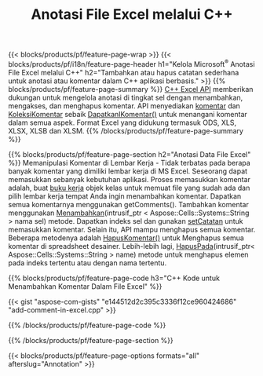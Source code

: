 ﻿---
title: Anotasi File Excel melalui C++
url: /id/cpp/annotation/
description: Tambahkan atau hapus komentar anotasi data spreadsheet Excel dan OpenOffice dengan pustaka C++.
---
{{< blocks/products/pf/feature-page-wrap >}}
{{< blocks/products/pf/i18n/feature-page-header h1="Kelola Microsoft<sup>&reg;</sup> Anotasi File Excel melalui C++" h2="Tambahkan atau hapus catatan sederhana untuk anotasi atau komentar dalam C++ aplikasi berbasis." >}}
{{% blocks/products/pf/feature-page-summary %}}
[C++ Excel API](/cells/cpp/) memberikan dukungan untuk mengelola anotasi di tingkat sel dengan menambahkan, mengakses, dan menghapus komentar. API menyediakan [komentar](https://apireference.aspose.com/cells/cpp/class/aspose.cells.i_comment) dan [KoleksiKomentar](https://apireference.aspose.com/cells/cpp/class/aspose.cells.i_comment_collection) sebaik [DapatkanIKomentar()](https://apireference.aspose.com/cells/cpp/class/aspose.cells.i_worksheet#ae7cce5f85b7b25a1e5c58df1b613ca5a) untuk menangani komentar dalam semua aspek. Format Excel yang didukung termasuk ODS, XLS, XLSX, XLSB dan XLSM.
{{% /blocks/products/pf/feature-page-summary %}}

{{% blocks/products/pf/feature-page-section h2="Anotasi Data File Excel" %}}
Memanipulasi Komentar di Lembar Kerja - Tidak terbatas pada berapa banyak komentar yang dimiliki lembar kerja di MS Excel. Seseorang dapat memasukkan sebanyak kebutuhan aplikasi. Proses memasukkan komentar adalah, buat [buku kerja](https://apireference.aspose.com/cells/cpp/class/aspose.cells.i_workbook) objek kelas untuk memuat file yang sudah ada dan pilih lembar kerja tempat Anda ingin menambahkan komentar. Dapatkan semua komentarnya menggunakan getComments(). Tambahkan komentar menggunakan [Menambahkan](https://apireference.aspose.com/cells/cpp/class/aspose.cells.i_comment_collection#a3f014415e292fa15c6220e9727dad384)(intrusif_ptr < Aspose::Cells::Systems::String > nama sel) metode. Dapatkan indeks sel dan gunakan [setCatatan](https://apireference.aspose.com/cells/cpp/com.aspose.cells/comment#Note) untuk memasukkan komentar. Selain itu, API mampu menghapus semua komentar. Beberapa metodenya adalah [HapusKomentar()](https://apireference.aspose.com/cells/cpp/class/aspose.cells.i_worksheet#ad4e0ea291ae60fc1b5d815e520edc6c3) untuk Menghapus semua komentar di spreadsheet desainer. Lebih-lebih lagi, [HapusPada](https://apireference.aspose.com/cells/cpp/class/aspose.cells.i_worksheet_collection#addabcc7d7d76874694018fb3ba37b72c)(intrusif_ptr< Aspose::Cells::Systems::String > name) metode untuk menghapus elemen pada indeks tertentu atau dengan nama tertentu.

{{% blocks/products/pf/feature-page-code h3="C++ Kode untuk Menambahkan Komentar Dalam File Excel" %}}

{{< gist "aspose-com-gists" "e144512d2c395c3336f12ce960424686" "add-comment-in-excel.cpp" >}}

{{% /blocks/products/pf/feature-page-code %}}

{{% /blocks/products/pf/feature-page-section %}}

{{< blocks/products/pf/feature-page-options formats="all" afterslug="Annotation" >}}